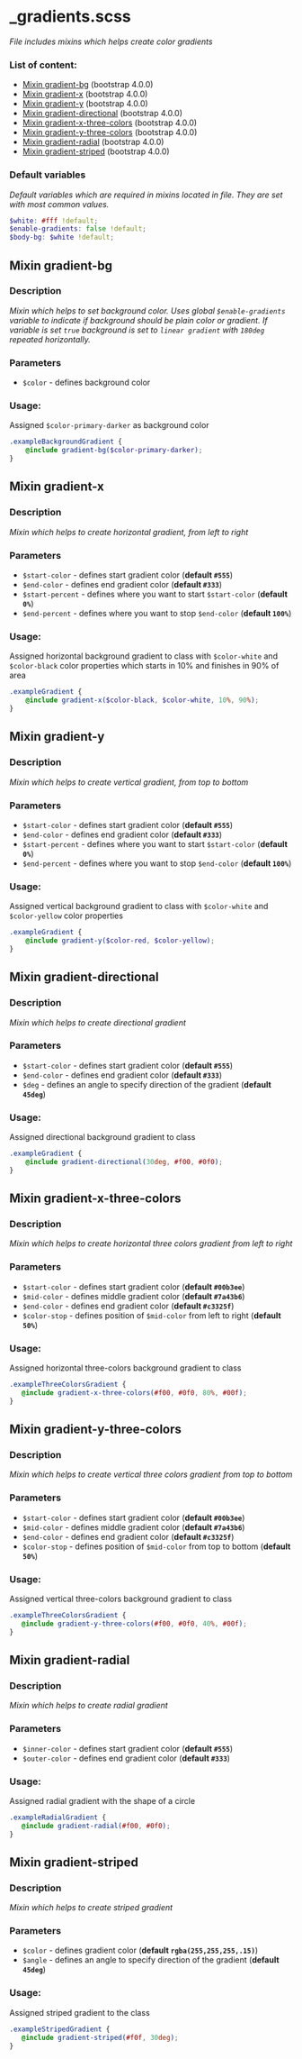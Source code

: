 # _gradients.scss
_File includes mixins which helps create color gradients_

### List of content:

- [Mixin gradient-bg](#mixin-gradient-bg) (bootstrap 4.0.0)
- [Mixin gradient-x](#mixin-gradient-x) (bootstrap 4.0.0)
- [Mixin gradient-y](#mixin-gradient-y) (bootstrap 4.0.0)
- [Mixin gradient-directional](#mixin-gradient-directional) (bootstrap 4.0.0)
- [Mixin gradient-x-three-colors](#mixin-gradient-x-three-colors) (bootstrap 4.0.0)
- [Mixin gradient-y-three-colors](#mixin-gradient-y-three-colors) (bootstrap 4.0.0)
- [Mixin gradient-radial](#mixin-gradient-radial) (bootstrap 4.0.0)
- [Mixin gradient-striped](#mixin-gradient-striped) (bootstrap 4.0.0)


### Default variables
_Default variables which are required in mixins located in file. They are set with most common values._

```scss
$white: #fff !default;
$enable-gradients: false !default;
$body-bg: $white !default;
```

## Mixin gradient-bg

### Description
_Mixin which helps to set background color. Uses global `$enable-gradients` variable to indicate if background should
 be plain color or gradient. If variable is set `true` background is set to `linear gradient` with `180deg` repeated 
horizontally._

### Parameters
- `$color` - defines background color

### Usage: 
Assigned `$color-primary-darker` as background color

```scss
.exampleBackgroundGradient {
    @include gradient-bg($color-primary-darker);
}
```


## Mixin gradient-x

### Description
_Mixin which helps to create horizontal gradient, from left to right_

### Parameters
- `$start-color` - defines start gradient color (**default `#555`**)
- `$end-color` - defines end gradient color (**default `#333`**)
- `$start-percent` - defines where you want to start `$start-color` (**default `0%`**)
- `$end-percent` - defines where you want to stop `$end-color` (**default `100%`**)

### Usage: 
Assigned horizontal background gradient to class with `$color-white` and `$color-black` color properties which starts
 in 10% and finishes in 90% of area

```scss
.exampleGradient {
    @include gradient-x($color-black, $color-white, 10%, 90%);
}
```


## Mixin gradient-y

### Description
_Mixin which helps to create vertical gradient, from top to bottom_

### Parameters
- `$start-color` - defines start gradient color (**default `#555`**)
- `$end-color` - defines end gradient color (**default `#333`**)
- `$start-percent` - defines  where you want to start `$start-color` (**default `0%`**)
- `$end-percent` - defines  where you want to stop `$end-color` (**default `100%`**)

### Usage: 
Assigned vertical background gradient to class with `$color-white` and `$color-yellow` color properties

```scss
.exampleGradient {
    @include gradient-y($color-red, $color-yellow);
}
```


## Mixin gradient-directional

### Description
_Mixin which helps to create directional gradient_

### Parameters
- `$start-color` - defines start gradient color (**default `#555`**)
- `$end-color` - defines end gradient color (**default `#333`**)
- `$deg` - defines an angle to specify direction of the gradient (**default `45deg`**)

### Usage: 
Assigned directional background gradient to class

```scss
.exampleGradient {
    @include gradient-directional(30deg, #f00, #0f0);
}
```


## Mixin gradient-x-three-colors

### Description
_Mixin which helps to create horizontal three colors gradient from left to right_

### Parameters
- `$start-color` - defines start gradient color (**default `#00b3ee`**)
- `$mid-color` - defines middle gradient color (**default `#7a43b6`**)
- `$end-color` - defines end gradient color (**default `#c3325f`**)
- `$color-stop` - defines position of `$mid-color` from left to right (**default `50%`**)

### Usage: 
Assigned horizontal three-colors background gradient to class

```scss
.exampleThreeColorsGradient {
   @include gradient-x-three-colors(#f00, #0f0, 80%, #00f);
}
```


## Mixin gradient-y-three-colors

### Description
_Mixin which helps to create vertical three colors gradient from top to bottom_

### Parameters
- `$start-color` - defines start gradient color (**default `#00b3ee`**)
- `$mid-color` - defines middle gradient color (**default `#7a43b6`**)
- `$end-color` - defines end gradient color (**default `#c3325f`**)
- `$color-stop` - defines position of `$mid-color` from top to bottom (**default `50%`**)

### Usage: 
Assigned vertical three-colors background gradient to class

```scss
.exampleThreeColorsGradient {
   @include gradient-y-three-colors(#f00, #0f0, 40%, #00f);
}
```


## Mixin gradient-radial

### Description
_Mixin which helps to create radial gradient_

### Parameters
- `$inner-color` - defines start gradient color (**default `#555`**)
- `$outer-color` - defines end gradient color (**default `#333`**)

### Usage: 
Assigned radial gradient with the shape of a circle

```scss
.exampleRadialGradient {
   @include gradient-radial(#f00, #0f0);
}
```


## Mixin gradient-striped

### Description
_Mixin which helps to create striped gradient_

### Parameters
- `$color` - defines gradient color (**default `rgba(255,255,255,.15)`**)
- `$angle` - defines an angle to specify direction of the gradient (**default `45deg`**)

### Usage: 
Assigned striped gradient to the class

```scss
.exampleStripedGradient {
   @include gradient-striped(#f0f, 30deg);
}
```
